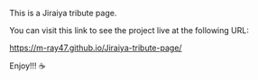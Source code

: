 This is a Jiraiya tribute page.

You can visit this link to see the project live at the following URL:

https://m-ray47.github.io/Jiraiya-tribute-page/

Enjoy!!! :coffee:
